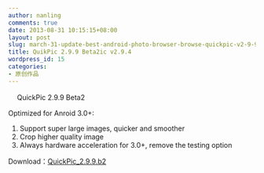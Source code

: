 ```yaml
---
author: nanling
comments: true
date: 2013-08-31 10:15:15+08:00
layout: post
slug: march-31-update-best-android-photo-browser-browse-quickpic-v2-9-9-beta2
title: QuikPic 2.9.9 Beta2ic v2.9.4
wordpress_id: 15
categories:
- 原创作品
---
```


　 QuickPic 2.9.9 Beta2

Optimized for Anroid 3.0+:
1. Support super large images, quicker and smoother
2. Crop higher quality image
3. Always hardware acceleration for 3.0+, remove the testing option

Download：[QuickPic_2.9.9.b2](/assets/QuickPic_2.9.9.b2.apk)
